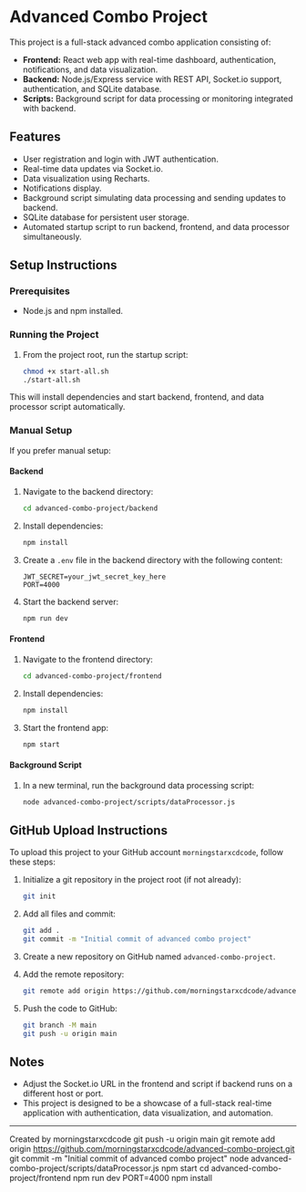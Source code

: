 # Advanced Combo Project

This project is a full-stack advanced combo application consisting of:

- **Frontend:** React web app with real-time dashboard, authentication, notifications, and data visualization.
- **Backend:** Node.js/Express service with REST API, Socket.io support, authentication, and SQLite database.
- **Scripts:** Background script for data processing or monitoring integrated with backend.

## Features

- User registration and login with JWT authentication.
- Real-time data updates via Socket.io.
- Data visualization using Recharts.
- Notifications display.
- Background script simulating data processing and sending updates to backend.
- SQLite database for persistent user storage.
- Automated startup script to run backend, frontend, and data processor simultaneously.

## Setup Instructions

### Prerequisites

- Node.js and npm installed.

### Running the Project

1. From the project root, run the startup script:
   ```bash
   chmod +x start-all.sh
   ./start-all.sh
   ```

This will install dependencies and start backend, frontend, and data processor script automatically.

### Manual Setup

If you prefer manual setup:

#### Backend

1. Navigate to the backend directory:
   ```bash
   cd advanced-combo-project/backend
   ```

2. Install dependencies:
   ```bash
   npm install
   ```

3. Create a `.env` file in the backend directory with the following content:
   ```
   JWT_SECRET=your_jwt_secret_key_here
   PORT=4000
   ```

4. Start the backend server:
   ```bash
   npm run dev
   ```

#### Frontend

1. Navigate to the frontend directory:
   ```bash
   cd advanced-combo-project/frontend
   ```

2. Install dependencies:
   ```bash
   npm install
   ```

3. Start the frontend app:
   ```bash
   npm start
   ```

#### Background Script

1. In a new terminal, run the background data processing script:
   ```bash
   node advanced-combo-project/scripts/dataProcessor.js
   ```

## GitHub Upload Instructions

To upload this project to your GitHub account `morningstarxcdcode`, follow these steps:

1. Initialize a git repository in the project root (if not already):
   ```bash
   git init
   ```

2. Add all files and commit:
   ```bash
   git add .
   git commit -m "Initial commit of advanced combo project"
   ```

3. Create a new repository on GitHub named `advanced-combo-project`.

4. Add the remote repository:
   ```bash
   git remote add origin https://github.com/morningstarxcdcode/advanced-combo-project.git
   ```

5. Push the code to GitHub:
   ```bash
   git branch -M main
   git push -u origin main
   ```

## Notes

- Adjust the Socket.io URL in the frontend and script if backend runs on a different host or port.
- This project is designed to be a showcase of a full-stack real-time application with authentication, data visualization, and automation.

---

Created by morningstarxcdcode
   git push -u origin main
   git remote add origin https://github.com/morningstarxcdcode/advanced-combo-project.git
   git commit -m "Initial commit of advanced combo project"
   node advanced-combo-project/scripts/dataProcessor.js
   npm start
   cd advanced-combo-project/frontend
   npm run dev
   PORT=4000
   npm install
